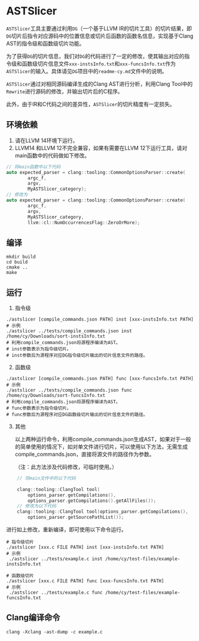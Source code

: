 # ASTSlicer
`ASTSlicer`工具主要通过利用`DG`（一个基于LLVM IR的切片工具）的切片结果，即`DG`切片后指令对应源码中的位置信息或切片后函数的函数名信息，实现基于Clang AST的指令级和函数级切片功能。

为了获得`DG`的切片信息，我们对`DG`的代码进行了一定的修改，使其输出对应的指令级和函数级切片信息文件`xxx-instsInfo.txt`和`xxx-funcsInfo.txt`作为`ASTSlicer`的输入。具体请见`DG`项目中的`readme-cy.md`文件中的说明。

`ASTSlicer`通过对相同源码编译生成的Clang AST进行分析，利用Clang Tool中的`Rewrite`进行源码的修改，并输出切片后的C程序。

此外，由于IR和C代码之间的差异性，`ASTSlicer`的切片精度有一定损失。

## 环境依赖
1. 请在LLVM 14环境下运行。
2. LLVM14 和LLVM 12不完全兼容，如果有需要在LLVM 12下运行工具，请对main函数中的代码做如下修改。
```c++
// 将main函数中以下代码
auto expected_parser = clang::tooling::CommonOptionsParser::create(
        argc_f,
        argv,
        MyASTSlicer_category);
// 修改为
auto expected_parser = clang::tooling::CommonOptionsParser::create(
        argc_f,
        argv,
        MyASTSlicer_category,
        llvm::cl::NumOccurrencesFlag::ZeroOrMore);
```

## 编译
```shell
mkdir build
cd build
cmake ..
make
```
## 运行
1. 指令级
```shell
./astslicer [compile_commands.json PATH] inst [xxx-instsInfo.txt PATH]
# 示例
./astslicer ../tests/compile_commands.json inst /home/cy/Downloads/sort-instsInfo.txt 
# 利用compile_commands.json将源程序编译为AST。
# inst参数表示为指令级切片。
# inst参数后为源程序对应DG指令级切片输出的切片信息文件的路径。
```

2. 函数级
```shell
./astslicer [compile_commands.json PATH] func [xxx-funcsInfo.txt PATH]
# 示例
./astslicer ../tests/compile_commands.json func /home/cy/Downloads/sort-funcsInfo.txt 
# 利用compile_commands.json将源程序编译为AST。
# func参数表示为指令级切片。
# func参数后为源程序对应DG函数级切片输出的切片信息文件的路径。
```
3. 其他

    以上两种运行命令，利用compile_commands.json生成AST，如果对于一般的简单使用的情况下，如对单文件进行切片，可以使用以下方法，无需生成compile_commands.json，直接将源文件的路径作为参数。

    （注：此方法涉及代码修改，可临时使用。）
```c++
    // 将main文件中的以下代码
                       
    clang::tooling::ClangTool tool(
        options_parser.getCompilations(),
        options_parser.getCompilations().getAllFiles());
    // 修改为以下代码
    clang::tooling::ClangTool tool(options_parser.getCompilations(),
        options_parser.getSourcePathList());
```
进行如上修改，重新编译，即可使用以下命令运行。
```shell
# 指令级切片
./astslicer [xxx.c FILE PATH] inst [xxx-instsInfo.txt PATH]
# 示例
 ./astslicer ../tests/example.c inst /home/cy/test-files/example-instsInfo.txt

# 函数级切片
./astslicer [xxx.c FILE PATH] func [xxx-funcsInfo.txt PATH]
# 示例
 ./astslicer ../tests/example.c func /home/cy/test-files/example-funcsInfo.txt
```


## Clang编译命令
```
clang -Xclang -ast-dump -c example.c
```